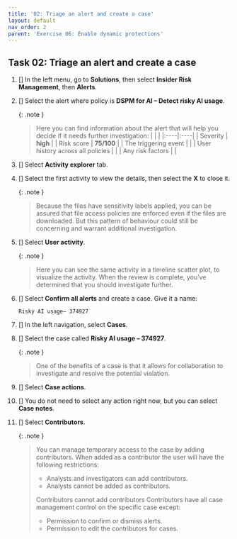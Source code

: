 ```yaml
---
title: '02: Triage an alert and create a case'
layout: default
nav_order: 2
parent: 'Exercise 06: Enable dynamic protections'
---
```


## Task 02: Triage an alert and create a case

1. [] In the left menu, go to **Solutions**, then select **Insider Risk Management**, then **Alerts**. 

1. [] Select the alert where policy is **DSPM for AI – Detect risky AI usage**. 

    {: .note }
    > Here you can find information about the alert that will help you decide if it needs further investigation: 
    > |     |     |
    > |:----|:----|
    > | Severity | **high** |
    > | Risk score | **75/100** |
    > | The triggering event |  |
    > | User history across all policies |   |
    > | Any risk factors |  |
   
1. [] Select **Activity explorer** tab. 

1. [] Select the first activity to view the details, then select the **X** to close it. 

    {: .note }
    > Because the files have sensitivity labels applied, you can be assured that file access policies are enforced even if the files are downloaded. But this pattern of behaviour could still be concerning and warrant additional investigation. 
   
1. [] Select **User activity**. 

    {: .note }
    > Here you can see the same activity in a timeline scatter plot, to visualize the activity. When the review is complete, you’ve determined that you should investigate further. 
   
1. [] Select **Confirm all alerts** and create a case. Give it a name: 

    ```
    Risky AI usage– 374927
    ```
   
1. [] In the left navigation, select **Cases**. 

1. [] Select the case called **Risky AI usage – 374927**. 

    {: .note }
    > One of the benefits of a case is that it allows for collaboration to investigate and resolve the potential violation. 
   
1. [] Select **Case actions**. 

1. [] You do not need to select any action right now, but you can select **Case notes**. 

1. [] Select **Contributors**. 

    {: .note }
    > You can manage temporary access to the case by adding contributors. When added as a contributor the user will have the following restrictions: 
    > - Analysts and investigators can add contributors. 
    > - Analysts cannot be added as contributors.
    > 
    > Contributors cannot add contributors Contributors have all case management control on the specific case except: 
    > - Permission to confirm or dismiss alerts. 
    > - Permission to edit the contributors for cases.